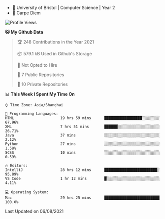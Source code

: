 - :school: University of Bristol | Computer Science | Year 2
- :musical_keyboard: Carpe Diem

<!--START_SECTION:waka-->
![Profile Views](http://img.shields.io/badge/Profile%20Views-4-blue)

**🐱 My Github Data** 

> 🏆 248 Contributions in the Year 2021
 > 
> 📦 579.1 kB Used in Github's Storage 
 > 
> 🚫 Not Opted to Hire
 > 
> 📜 7 Public Repositories 
 > 
> 🔑 10 Private Repositories  
 > 
📊 **This Week I Spent My Time On** 

```text
⌚︎ Time Zone: Asia/Shanghai

💬 Programming Languages: 
HTML                     19 hrs 59 mins      █████████████████░░░░░░░░   67.96% 
XML                      7 hrs 51 mins       ██████░░░░░░░░░░░░░░░░░░░   26.71% 
Java                     37 mins             ░░░░░░░░░░░░░░░░░░░░░░░░░   2.12% 
Python                   27 mins             ░░░░░░░░░░░░░░░░░░░░░░░░░   1.58% 
SCSS                     10 mins             ░░░░░░░░░░░░░░░░░░░░░░░░░   0.59%

🔥 Editors: 
IntelliJ                 28 hrs 12 mins      ████████████████████████░   95.89% 
VS Code                  1 hr 12 mins        █░░░░░░░░░░░░░░░░░░░░░░░░   4.11%

💻 Operating System: 
Mac                      29 hrs 25 mins      █████████████████████████   100.0%

```


 Last Updated on 06/08/2021
<!--END_SECTION:waka-->